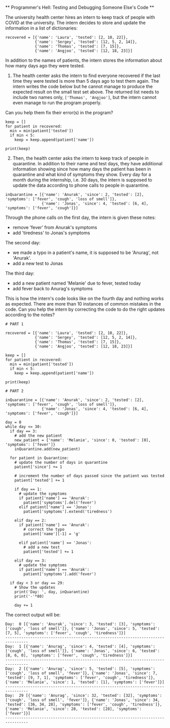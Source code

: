 ** Programmer's Hell: Testing and Debugging Someone Else's Code **

The university health center hires an intern to keep track of people with COVID at the university. 
The intern decides to store and update the information in a list of dictionaries:
```
recovered = [{'name': 'Laura', 'tested': [2, 10, 22]}, 
             {'name': 'Sergey', 'tested': [12, 5, 2, 14]}, 
             {'name': 'Thomas', 'tested': [7, 15]}, 
             {'name': 'Angjoo', 'tested': [12, 18, 23]}]
```

In addition to the names of patients, the intern stores the information about how many days ago they were tested.

1. The health center asks the intern to find everyone recovered if the last time they were tested is more than 5 days ago to test them again. The intern writes the code below but he cannot manage to produce the expected result on the small test set above. The returned list needs to include two names only, `['Thomas', 'Angjoo']`, but the intern cannot even manage to run the program properly.

Can you help them fix their error(s) in the program?

```
keep = []
for patient in recovered:
  min = min(patient['tested'])
  if min < 5:
    keep = keep.append(patient['name'])

print(keep)
```

2. Then, the health center asks the intern to keep track of people in quarantine. In addition to their name and test days, they have additional information showing since how many days the patient has been in quarantine and what kind of symptoms they show.
Every day for a month during the internship, i.e. 30 days, the intern is supposed to update the data according to phone calls to people in quarantine. 

```
inQuarantine = [{'name': 'Anurak', 'since': 2, 'tested': [2], 'symptoms': ['fever', 'cough', 'loss of smell']},
                {'name': 'Jonas', 'since': 4, 'tested': [6, 4], 'symptoms': ['fever', 'cough']}]
```

Through the phone calls on the first day, the intern is given these notes:
  * remove 'fever' from Anurak's symptoms
  * add 'tiredness' to Jonas's symptoms

The second day:
  * we made a typo in a patient's name, it is supposed to be 'Anurag', not 'Anurak'.
  * add a new test to Jonas

The third day:
  * add a new patient named 'Melanie' due to fever, tested today
  * add fever back to Anurag's symptoms

This is how the intern's code looks like on the fourth day and nothing works as expected. There are more than 10 instances of common mistakes in the code. Can you help the intern by correcting the code to do the right updates according to the notes?

```
# PART 1

recovered = [{'name': 'Laura', 'tested': [2, 10, 22]},
             {'name': 'Sergey', 'tested': [12, 5, 2, 14]},
             {'name': 'Thomas', 'tested': [7, 15]},
             {'name': 'Angjoo', 'tested': [12, 18, 23]}]

keep = []
for patient in recovered:
  min = min(patient['tested'])
  if min < 5:
    keep = keep.append(patient['name'])

print(keep)

# PART 2

inQuarantine = [{'name': 'Anurak', 'since': 2, 'tested': [2], 'symptoms': ['fever', 'cough', 'loss of smell']},
                {'name': 'Jonas', 'since': 4, 'tested': [6, 4], 'symptoms': ['fever', 'cough']}]

day = 0
while day <= 30:
  if day == 3:
    # add the new patient
    new_patient = {'name': 'Melanie', 'since': 0, 'tested': [0], 'symptoms': ['fever']}
    inQuarantine.add(new_patient)

  for patient in Quarantine:
    # update the number of days in quarantine
    patient['since'] += 1

    # increment the number of days passed since the patient was tested
    patient['tested'] += 1

    if day == 1:
      # update the symptoms
      if patient['name'] == 'Anurak':
        patient['symptoms'].del('fever')
      elif patient['name'] == 'Jonas':
        patient['symptoms'].extend('tiredness')

    elif day == 2:
      if patient['name'] == 'Anurak':
        # correct the typo
        patient['name'][-1] = 'g'

      elif patient['name'] == 'Jonas':
        # add a new test
        patient['tested'] += 1

    elif day == 3:
      # update the symptoms
      if patient['name'] == 'Anurak':
        patient['symptoms'].add('fever')

  if day < 3 or day == 29:
    # Show the updates
    print('Day: ', day, inQuarantine)
    print('-'*80)

    day += 1
```

The correct output will be:

```
Day:  0 [{'name': 'Anurak', 'since': 3, 'tested': [3], 'symptoms': ['cough', 'loss of smell']}, {'name': 'Jonas', 'since': 5, 'tested': [7, 5], 'symptoms': ['fever', 'cough', 'tiredness']}]
--------------------------------------------------------------------------------
Day:  1 [{'name': 'Anurag', 'since': 4, 'tested': [4], 'symptoms': ['cough', 'loss of smell']}, {'name': 'Jonas', 'since': 6, 'tested': [8, 6, 0], 'symptoms': ['fever', 'cough', 'tiredness']}]
--------------------------------------------------------------------------------
Day:  2 [{'name': 'Anurag', 'since': 5, 'tested': [5], 'symptoms': ['cough', 'loss of smell', 'fever']}, {'name': 'Jonas', 'since': 7, 'tested': [9, 7, 1], 'symptoms': ['fever', 'cough', 'tiredness']}, {'name': 'Melanie', 'since': 1, 'tested': [1], 'symptoms': ['fever']}]
--------------------------------------------------------------------------------
Day:  29 [{'name': 'Anurag', 'since': 32, 'tested': [32], 'symptoms': ['cough', 'loss of smell', 'fever']}, {'name': 'Jonas', 'since': 34, 'tested': [36, 34, 28], 'symptoms': ['fever', 'cough', 'tiredness']}, {'name': 'Melanie', 'since': 28, 'tested': [28], 'symptoms': ['fever']}]
--------------------------------------------------------------------------------
```